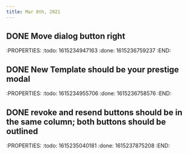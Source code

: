 ```yaml
---
title: Mar 8th, 2021
---
```


## DONE Move dialog button right
:PROPERTIES:
:todo: 1615234947163
:done: 1615236759237
:END:
## DONE New Template should be your prestige modal
:PROPERTIES:
:todo: 1615234955706
:done: 1615236758576
:END:
## DONE revoke and resend buttons should be in the same column; both buttons should be outlined
:PROPERTIES:
:todo: 1615235040181
:done: 1615237875208
:END:
